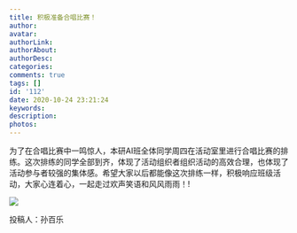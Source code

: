 ```yaml
---
title: 积极准备合唱比赛！
author: 
avatar: 
authorLink: 
authorAbout: 
authorDesc: 
categories: 
comments: true
tags: []
id: '112'
date: 2020-10-24 23:21:24
keywords:
description:
photos:
---
```


为了在合唱比赛中一鸣惊人，本研AI班全体同学周四在活动室里进行合唱比赛的排练。这次排练的同学全部到齐，体现了活动组织者组织活动的高效合理，也体现了活动参与者较强的集体感。希望大家以后都能像这次排练一样，积极响应班级活动，大家心连着心，一起走过欢声笑语和风风雨雨！!

![](https://www.aiupc.xyz/wp-content/uploads/2020/10/QQ截图20201024232029-300x225.png)

投稿人：孙百乐